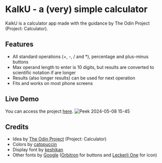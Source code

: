 # KalkU - a (very) simple calculator

KalkU is a calculator app made with the guidance by The Odin Project (Project: Calculator).

## Features
- All standard operations (+, -, / and *), percentage and plus-minus buttons
- Max operand length to enter is 10 digits, but results are converted to scientific notation if are longer
- Results (also longer results) can be used for next operation
- Fits and works on most phone screens

## Live Demo
You can access the project [here](https://gvaa.github.io/kalku/).
![Peek 2024-05-08 15-45](https://github.com/gvaa/kalku/assets/109627508/fe6577f3-9c23-4cf0-9ecf-ae197147e081)

## Credits
- Idea by [The Odin Project](https://www.theodinproject.com/) (Project: Calculator)
- Colors by [catppuccin](https://catppuccin.com/)
- Display font by [keshikan](https://github.com/keshikan/DSEG)
- Other fonts by [Google](https://fonts.google.com/) ([Orbitron](https://fonts.google.com/specimen/Orbitron) for buttons and [Leckerli One](https://fonts.google.com/specimen/Leckerli+One) for icon)

